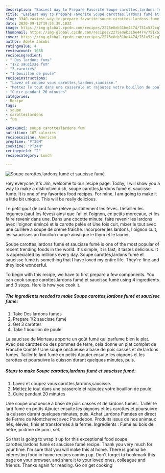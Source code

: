 ```yaml
---
description: "Easiest Way to Prepare Favorite Soupe carottes,lardons fumé et saucisse fumé"
title: "Easiest Way to Prepare Favorite Soupe carottes,lardons fumé et saucisse fumé"
slug: 3340-easiest-way-to-prepare-favorite-soupe-carottes-lardons-fume-et-saucisse-fume
date: 2020-09-12T19:55:39.103Z
image: https://img-global.cpcdn.com/recipes/2275e0eb31be4474/751x532cq70/soupe-carotteslardons-fume-et-saucisse-fume-photo-principale-de-la-recette.jpg
thumbnail: https://img-global.cpcdn.com/recipes/2275e0eb31be4474/751x532cq70/soupe-carotteslardons-fume-et-saucisse-fume-photo-principale-de-la-recette.jpg
cover: https://img-global.cpcdn.com/recipes/2275e0eb31be4474/751x532cq70/soupe-carotteslardons-fume-et-saucisse-fume-photo-principale-de-la-recette.jpg
author: Adele Jacobs
ratingvalue: 4
reviewcount: 1658
recipeingredient:
- " Des lardons fums"
- "1/2 saucisse fum"
- "3 carottes"
- "1 bouillon de poule"
recipeinstructions:
- "Lavez et coupez vous carottes,lardons,saucisse."
- "Mettez le tout dans une casserole et rajoutez votre bouillon de poule"
- "Cuire pendant 20 minutes"
categories:
- Recipe
tags:
- soupe
- carotteslardons
- fum

katakunci: soupe carotteslardons fum 
nutrition: 167 calories
recipecuisine: American
preptime: "PT36M"
cooktime: "PT34M"
recipeyield: "2"
recipecategory: Lunch

---
```



![Soupe carottes,lardons fumé et saucisse fumé](https://img-global.cpcdn.com/recipes/2275e0eb31be4474/751x532cq70/soupe-carotteslardons-fume-et-saucisse-fume-photo-principale-de-la-recette.jpg)

Hey everyone, it's Jim, welcome to our recipe page. Today, I will show you a way to make a distinctive dish, soupe carottes,lardons fumé et saucisse fumé. It is one of my favorites food recipes. For mine, I am going to make it a little bit unique. This will be really delicious.

Le petit goût de lard fumé relève parfaitement les fèves. Détailler les légumes (sauf les fèves) ainsi que l&#39;ail et l&#39;oignon, en petits morceaux, et les faire revenir dans une. Dans une cocotte minute, faire revenir les lardons avec l&#39;oignon émincé et la carotte pelée et Une fois cuit, mixer le tout avec une cuillère a soupe de crème fraîche. Incorporer les lardons, l&#39;oignon cuit, les saucisses au bouillon coupé ainsi que le thym et le laurier.

Soupe carottes,lardons fumé et saucisse fumé is one of the most popular of recent trending foods in the world. It's simple, it is fast, it tastes delicious. It is appreciated by millions every day. Soupe carottes,lardons fumé et saucisse fumé is something that I have loved my entire life. They're fine and they look wonderful.


To begin with this recipe, we have to first prepare a few components. You can cook soupe carottes,lardons fumé et saucisse fumé using 4 ingredients and 3 steps. Here is how you cook it.

<!--inarticleads1-->

##### The ingredients needed to make Soupe carottes,lardons fumé et saucisse fumé:

1. Take  Des lardons fumés
1. Prepare 1/2 saucisse fumé
1. Get 3 carottes
1. Take 1 bouillon de poule


La saucisse de Morteau apporte un goût fumé qui parfume bien le plat. Avec des carottes ou des pommes de terre, cela donne un plat complet de Franche Comté ! Une soupe onctueuse à base de pois cassés et de lardons fumés. Tailler le lard fumé en petits Ajouter ensuite les oignons et les carottes et poursuivre la cuisson durant quelques minutes, puis. 

<!--inarticleads2-->

##### Steps to make Soupe carottes,lardons fumé et saucisse fumé:

1. Lavez et coupez vous carottes,lardons,saucisse.
1. Mettez le tout dans une casserole et rajoutez votre bouillon de poule
1. Cuire pendant 20 minutes


Une soupe onctueuse à base de pois cassés et de lardons fumés. Tailler le lard fumé en petits Ajouter ensuite les oignons et les carottes et poursuivre la cuisson durant quelques minutes, puis. Achat Lardons Fumées en direct de Ferme de Montchervet avec Pourdebon. Produits issus de nos animaux nés, élevés, finis et transformés à la ferme. Ingrédients : Fumé au bois de hêtre, poitrine de porc, sel. 

So that is going to wrap it up for this exceptional food soupe carottes,lardons fumé et saucisse fumé recipe. Thank you very much for your time. I'm sure that you will make this at home. There is gonna be interesting food in home recipes coming up. Don't forget to bookmark this page on your browser, and share it to your loved ones, colleague and friends. Thanks again for reading. Go on get cooking!
